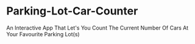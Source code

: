 # Parking-Lot-Car-Counter
An Interactive App That Let's You Count The Current Number Of Cars At Your Favourite Parking Lot(s)
